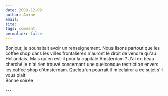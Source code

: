 ```yaml
---
date: 2009-12-09
author: Amine
email: 
site: 
tags: comment
permalink: false
---
```


<p>Bonjour, je souhaitait avoir un renseignement. Nous lisons partout que les coffee shop dans les villes frontalières n'auront le droit de vendre qu'au Hollandais. Mais qu'en est-il pour la capitale Amsterdam ? J'ai eu beau cherché je n'ai rien trouvé concernant une quelconque restriction envers les coffee shop d'Amsterdam. Quelqu'un pourrait il m'éclairer a ce sujet s'il vous plait.<br />
Bonne soirée</p>
---